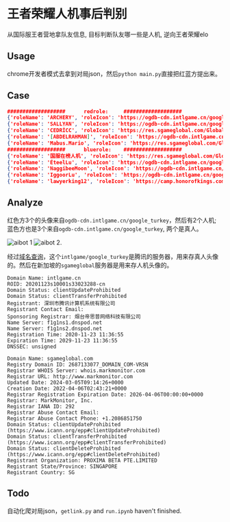# 王者荣耀人机事后判别
从国际服王者营地拿队友信息, 目标判断队友哪一些是人机, 逆向王者荣耀elo

## Usage
chrome开发者模式去拿到对局json，然后`python main.py`直接把红蓝方提出来。

## Case
```json
###################      redrole:     ################### 
{'roleName': 'ARCHERY', 'roleIcon': 'https://ogdb-cdn.intlgame.cn/google_turkey/1602212096437-d0af1ce0553e.png'}
{'roleName': 'SALLYAN', 'roleIcon': 'https://ogdb-cdn.intlgame.cn/google_turkey/1573017714772-9e1a0f92d734.png'}
{'roleName': 'CEDRİCC', 'roleIcon': 'https://res.sgameglobal.com/Global/AI_Image/FakeAI_Image/EtCfgDxbzM4HCSrZ66ib72LZbh3ovtzX700bLhKtYkBNc3tFwhfmuibLKkrqvxuCQ5_100.png'}
{'roleName': '[ABDELRAHMAN]', 'roleIcon': 'https://ogdb-cdn.intlgame.cn/google_turkey/1567244401854-5f3a2619804d.png'}
{'roleName': 'Mabus.Mario', 'roleIcon': 'https://res.sgameglobal.com/Global/AI_Image/FakeAI_Image/81D5B9D5B08EB4D919657CFF460D3A40_100.png'}
###################      bluerole:    ###################
{'roleName': '国服在榜人机', 'roleIcon': 'https://res.sgameglobal.com/Global/Common/UGUI/SystemRes/044_Idip/PlayerHeadIcon/3.png'}
{'roleName': 'ÉteelLu', 'roleIcon': 'https://ogdb-cdn.intlgame.cn/google_turkey/1602212096437-d0af1ce0553e.png'}
{'roleName': 'NaggibeeMoon', 'roleIcon': 'https://ogdb-cdn.intlgame.cn/google_turkey/1602212096437-d0af1ce0553e.png'}
{'roleName': 'IggoorLu', 'roleIcon': 'https://ogdb-cdn.intlgame.cn/google_turkey/1602212096437-d0af1ce0553e.png'}
{'roleName': 'lawyerking12', 'roleIcon': 'https://camp.honorofkings.com/client/upload/hok/avatar/14488811895307530765/14488811895307530765_108011_7_avatar.jpg'}
```

## Analyze
红色方3个的头像来自`ogdb-cdn.intlgame.cn/google_turkey`，然后有2个人机; 蓝色方也是3个来自`ogdb-cdn.intlgame.cn/google_turkey`, 两个是真人。

![aibot 1](https://res.sgameglobal.com/Global/AI_Image/FakeAI_Image/EtCfgDxbzM4HCSrZ66ib72LZbh3ovtzX700bLhKtYkBNc3tFwhfmuibLKkrqvxuCQ5_100.png) 
![aibot  2](https://res.sgameglobal.com/Global/AI_Image/FakeAI_Image/81D5B9D5B08EB4D919657CFF460D3A40_100.png).

经过[域名查询](https://whois.domaintools.com/)，这个`intlgame/google_turkey`是腾讯的服务器，用来存真人头像的。然后在新加坡的`sgameglobal`服务器是用来存人机头像的。
```
Domain Name: intlgame.cn
ROID: 20201123s10001s33023288-cn
Domain Status: clientUpdateProhibited
Domain Status: clientTransferProhibited
Registrant: 深圳市腾讯计算机系统有限公司
Registrant Contact Email: 
Sponsoring Registrar: 烟台帝思普网络科技有限公司
Name Server: f1g1ns1.dnspod.net
Name Server: f1g1ns2.dnspod.net
Registration Time: 2020-11-23 11:36:55
Expiration Time: 2029-11-23 11:36:55
DNSSEC: unsigned
```

```
Domain Name: sgameglobal.com
Registry Domain ID: 2687133077_DOMAIN_COM-VRSN
Registrar WHOIS Server: whois.markmonitor.com
Registrar URL: http://www.markmonitor.com
Updated Date: 2024-03-05T09:14:26+0000
Creation Date: 2022-04-06T02:43:21+0000
Registrar Registration Expiration Date: 2026-04-06T00:00:00+0000
Registrar: MarkMonitor, Inc.
Registrar IANA ID: 292
Registrar Abuse Contact Email: 
Registrar Abuse Contact Phone: +1.2086851750
Domain Status: clientUpdateProhibited (https://www.icann.org/epp#clientUpdateProhibited)
Domain Status: clientTransferProhibited (https://www.icann.org/epp#clientTransferProhibited)
Domain Status: clientDeleteProhibited (https://www.icann.org/epp#clientDeleteProhibited)
Registrant Organization: PROXIMA BETA PTE.LIMITED
Registrant State/Province: SINGAPORE
Registrant Country: SG
```

## Todo
自动化爬对局json，`getlink.py` and `run.ipynb` haven't finished. 